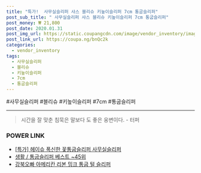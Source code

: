 ```yaml
--- 
title: "특가!  사무실슬리퍼 샤스 블리슈 키높이슬리퍼 7cm 통굽슬리퍼" 
post_sub_title: " 사무실슬리퍼 샤스 블리슈 키높이슬리퍼 7cm 통굽슬리퍼" 
post_money: ₩ 21,800 
post_date: 2020.01.31 
post_img_url: https://static.coupangcdn.com/image/vendor_inventory/images/2018/05/11/12/6/0a89e58f-0759-4745-9c7c-564a6395f003.jpg 
post_link_url: https://coupa.ng/bnQc2k 
categories: 
  - vendor_inventory 
tags: 
  - 사무실슬리퍼 
  - 블리슈 
  - 키높이슬리퍼 
  - 7cm 
  - 통굽슬리퍼 
--- 
```

  #사무실슬리퍼 #블리슈 #키높이슬리퍼 #7cm #통굽슬리퍼 
<hr> 

> 시간을 잘 맞춘 침묵은 말보다 도 좋은 웅변이다. - 터퍼 


### POWER LINK

* <a href="https://blog.naver.com/sakai111/221792596141" target="_blank">[특가] 헤이슈 폭신한 꽃통굽슬리퍼 사무실슬리퍼</a>
* <a href="https://blog.naver.com/santokki14/221791899473" target="_blank">생활 / 통굽슬리퍼 베스트 ~45위</a>
* <a href="https://blog.naver.com/fasyy4321/221792057454" target="_blank">강북오빠 아메리칸 리본 밍크 통굽 털 슬리퍼</a>
